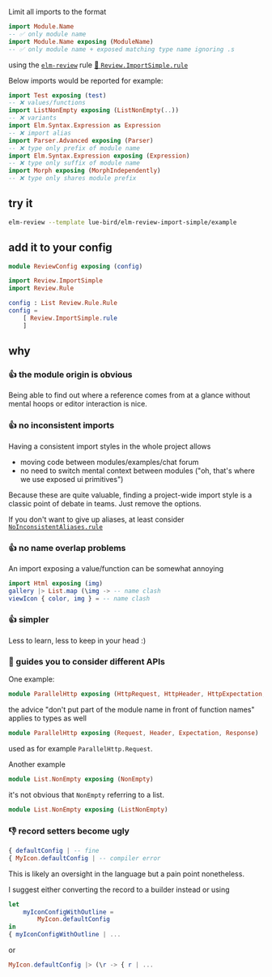 Limit all imports to the format
```elm
import Module.Name
-- ✅ only module name
import Module.Name exposing (ModuleName)
-- ✅ only module name + exposed matching type name ignoring .s
```
using the [`elm-review`](https://package.elm-lang.org/packages/jfmengels/elm-review/latest/) rule
[🔧 `Review.ImportSimple.rule`](https://package.elm-lang.org/packages/lue-bird/elm-review-import-simple/1.0.0/Review-ImportSimple/#rule)

Below imports would be reported for example:
```elm
import Test exposing (test)
-- ❌ values/functions
import ListNonEmpty exposing (ListNonEmpty(..))
-- ❌ variants
import Elm.Syntax.Expression as Expression
-- ❌ import alias
import Parser.Advanced exposing (Parser)
-- ❌ type only prefix of module name
import Elm.Syntax.Expression exposing (Expression)
-- ❌ type only suffix of module name
import Morph exposing (MorphIndependently)
-- ❌ type only shares module prefix
```

## try it

```bash
elm-review --template lue-bird/elm-review-import-simple/example
```

## add it to your config

```elm
module ReviewConfig exposing (config)

import Review.ImportSimple
import Review.Rule

config : List Review.Rule.Rule
config =
    [ Review.ImportSimple.rule
    ]
```

## why

### 👍 the module origin is obvious
Being able to find out where a reference comes from at a glance without mental hoops or editor interaction is nice.

### 👍 no inconsistent imports
Having a consistent import styles in the whole project allows
  - moving code between modules/examples/chat forum
  - no need to switch mental context between modules ("oh, that's where we use exposed ui primitives")

Because these are quite valuable, finding a project-wide import style is a classic point of debate in teams.
Just remove the options.

If you don't want to give up aliases, at least consider
[`NoInconsistentAliases.rule`](https://dark.elm.dmy.fr/packages/sparksp/elm-review-imports/latest/NoInconsistentAliases#rule)

### 👍 no name overlap problems
An import exposing a value/function can be somewhat annoying
```elm
import Html exposing (img)
gallery |> List.map (\img -> -- name clash
viewIcon { color, img } = -- name clash
```

### 👍 simpler
Less to learn, less to keep in your head :)

### 🤷 guides you to consider different APIs
One example:
```elm
module ParallelHttp exposing (HttpRequest, HttpHeader, HttpExpectation, HttpResponse)
```
the advice "don't put part of the module name in front of function names" applies to types as well
```elm
module ParallelHttp exposing (Request, Header, Expectation, Response)
```
used as for example `ParallelHttp.Request`.

Another example
```elm
module List.NonEmpty exposing (NonEmpty)
```
it's not obvious that `NonEmpty` referring to a list.
```elm
module List.NonEmpty exposing (ListNonEmpty)
```


### 👎 record setters become ugly
```elm
{ defaultConfig | -- fine
{ MyIcon.defaultConfig | -- compiler error
```
This is likely an oversight in the language but a pain point nonetheless.

I suggest either converting the record to a builder instead or using
```elm
let
    myIconConfigWithOutline =
        MyIcon.defaultConfig
in
{ myIconConfigWithOutline | ...
```
or
```elm
MyIcon.defaultConfig |> (\r -> { r | ...
```
